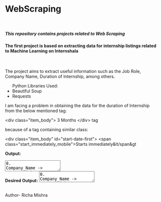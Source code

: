 # WebScraping
<br>
<h5> This repository contains projects related to Web Scraping </h5>
<h4>The first project is based on extracting data for internship listings related to Machine Learning on Internshala</h4>
<br>
<p>
  The project aims to extract useful information such as the Job Role, Company Name, Duration of Internship, among others.

  <ul>Python Libraries Used:
  <li>Beautiful Soup</li>
  <li>Requests</li>
  </ul>
</p>

<title> Extracting data from tags containing similar class type </title>


<p>
I am facing a problem in obtaining the data for the duration of Internship from the below mentioned tag:

&lt;div class="item_body"&gt; 3 Months  &lt;/div&gt; tag

because of a tag containing similar class:

&lt;div class="item_body" id="start-date-first"&gt;
     &lt;span class="start_immediately_mobile"&gt;Starts&nbsp;immediately&lt/span&gt

<b> Output:</b>
<br>
<textarea>
0.
Company_Name -> AgentInsights
Job_Role -> Computer Vision
Duration ->
Starts immediatelyImmediately
</textarea>
<br>
<b> Desired Output:</b>
<textarea>
0.
Company_Name -> AgentInsights
Job_Role -> Computer Vision
Duration -> 3 Months
</textarea>
</p>
<br>
Author- Richa Mishra
